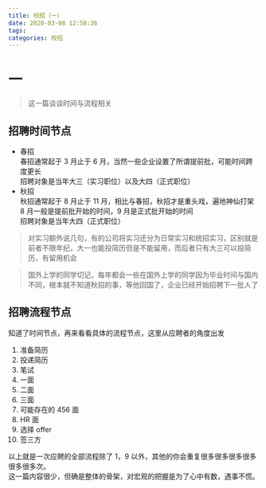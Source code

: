 ```yaml
---
title: 校招（一）
date: 2020-03-08 12:58:26
tags:
categories: 校招
---
```


# 一

> 这一篇谈谈时间与流程相关

## 招聘时间节点

- 春招  
   春招通常起于 3 月止于 6 月，当然一些企业设置了所谓提前批，可能时间跨度更长  
   招聘对象是当年大三（实习职位）以及大四（正式职位）
- 秋招  
   秋招通常起于 8 月止于 11 月，相比与春招，秋招才是重头戏，遍地神仙打架  
   8 月一般是提前批开始的时间，9 月是正式批开始的时间  
   招聘对象是当年大四（正式职位）

> 对实习额外说几句，有的公司将实习还分为日常实习和统招实习，区别就是前者不限年纪，大一也能投简历但是不能留用，而后者只有大三可以投简历，有留用机会

> 国外上学的同学切记，每年都会一些在国外上学的同学因为毕业时间与国内不同，根本就不知道秋招的事，等他回国了，企业已经开始招聘下一批人了

<!-- more -->

## 招聘流程节点

知道了时间节点，再来看看具体的流程节点，这里从应聘者的角度出发

1. 准备简历
2. 投递简历
3. 笔试
4. 一面
5. 二面
6. 三面
7. 可能存在的 456 面
8. HR 面
9. 选择 offer
10. 签三方

以上就是一次应聘的全部流程除了 1，9 以外，其他的你会重复很多很多很多很多很多很多次。  
这一篇内容很少，但确是整体的骨架，对宏观的把握是为了心中有数，遇事不慌。
